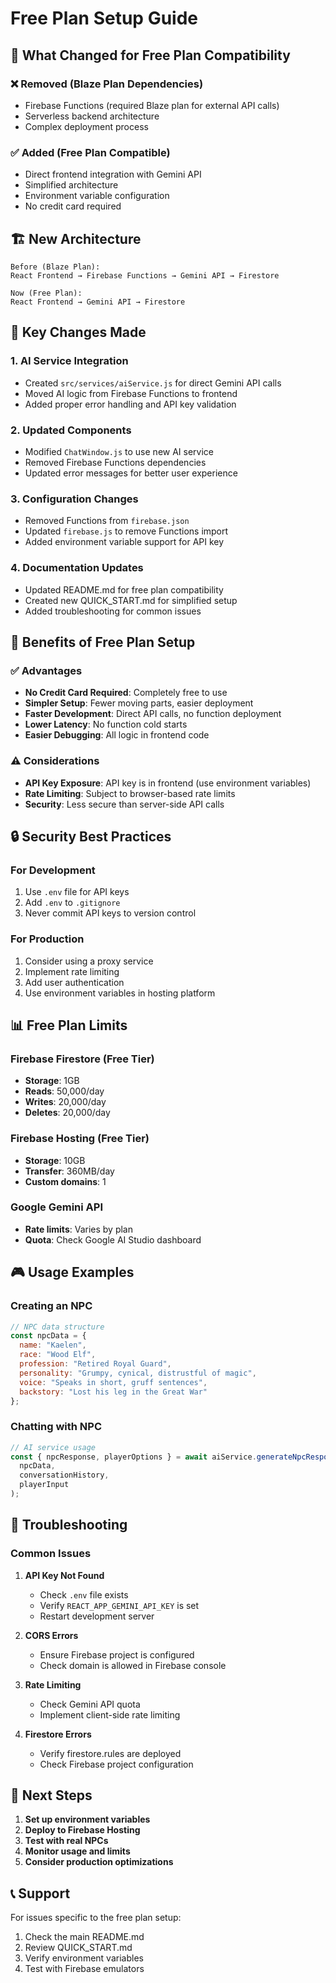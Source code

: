 # Free Plan Setup Guide

## 🎯 What Changed for Free Plan Compatibility

### ❌ Removed (Blaze Plan Dependencies)
- Firebase Functions (required Blaze plan for external API calls)
- Serverless backend architecture
- Complex deployment process

### ✅ Added (Free Plan Compatible)
- Direct frontend integration with Gemini API
- Simplified architecture
- Environment variable configuration
- No credit card required

## 🏗️ New Architecture

```
Before (Blaze Plan):
React Frontend → Firebase Functions → Gemini API → Firestore

Now (Free Plan):
React Frontend → Gemini API → Firestore
```

## 🔧 Key Changes Made

### 1. AI Service Integration
- Created `src/services/aiService.js` for direct Gemini API calls
- Moved AI logic from Firebase Functions to frontend
- Added proper error handling and API key validation

### 2. Updated Components
- Modified `ChatWindow.js` to use new AI service
- Removed Firebase Functions dependencies
- Updated error messages for better user experience

### 3. Configuration Changes
- Removed Functions from `firebase.json`
- Updated `firebase.js` to remove Functions import
- Added environment variable support for API key

### 4. Documentation Updates
- Updated README.md for free plan compatibility
- Created new QUICK_START.md for simplified setup
- Added troubleshooting for common issues

## 🚀 Benefits of Free Plan Setup

### ✅ Advantages
- **No Credit Card Required**: Completely free to use
- **Simpler Setup**: Fewer moving parts, easier deployment
- **Faster Development**: Direct API calls, no function deployment
- **Lower Latency**: No function cold starts
- **Easier Debugging**: All logic in frontend code

### ⚠️ Considerations
- **API Key Exposure**: API key is in frontend (use environment variables)
- **Rate Limiting**: Subject to browser-based rate limits
- **Security**: Less secure than server-side API calls

## 🔒 Security Best Practices

### For Development
1. Use `.env` file for API keys
2. Add `.env` to `.gitignore`
3. Never commit API keys to version control

### For Production
1. Consider using a proxy service
2. Implement rate limiting
3. Add user authentication
4. Use environment variables in hosting platform

## 📊 Free Plan Limits

### Firebase Firestore (Free Tier)
- **Storage**: 1GB
- **Reads**: 50,000/day
- **Writes**: 20,000/day
- **Deletes**: 20,000/day

### Firebase Hosting (Free Tier)
- **Storage**: 10GB
- **Transfer**: 360MB/day
- **Custom domains**: 1

### Google Gemini API
- **Rate limits**: Varies by plan
- **Quota**: Check Google AI Studio dashboard

## 🎮 Usage Examples

### Creating an NPC
```javascript
// NPC data structure
const npcData = {
  name: "Kaelen",
  race: "Wood Elf",
  profession: "Retired Royal Guard",
  personality: "Grumpy, cynical, distrustful of magic",
  voice: "Speaks in short, gruff sentences",
  backstory: "Lost his leg in the Great War"
};
```

### Chatting with NPC
```javascript
// AI service usage
const { npcResponse, playerOptions } = await aiService.generateNpcResponse(
  npcData,
  conversationHistory,
  playerInput
);
```

## 🔧 Troubleshooting

### Common Issues

1. **API Key Not Found**
   - Check `.env` file exists
   - Verify `REACT_APP_GEMINI_API_KEY` is set
   - Restart development server

2. **CORS Errors**
   - Ensure Firebase project is configured
   - Check domain is allowed in Firebase console

3. **Rate Limiting**
   - Check Gemini API quota
   - Implement client-side rate limiting

4. **Firestore Errors**
   - Verify firestore.rules are deployed
   - Check Firebase project configuration

## 🚀 Next Steps

1. **Set up environment variables**
2. **Deploy to Firebase Hosting**
3. **Test with real NPCs**
4. **Monitor usage and limits**
5. **Consider production optimizations**

## 📞 Support

For issues specific to the free plan setup:
1. Check the main README.md
2. Review QUICK_START.md
3. Verify environment variables
4. Test with Firebase emulators 